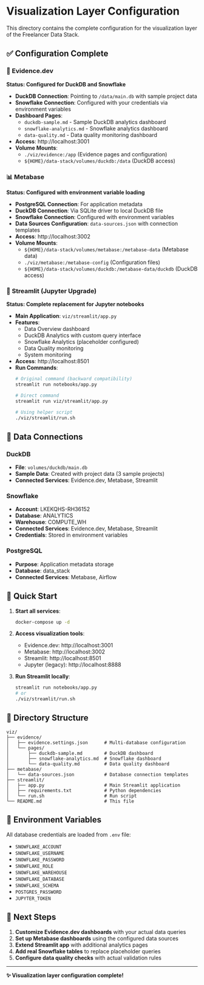 # Visualization Layer Configuration

This directory contains the complete configuration for the visualization layer of the Freelancer Data Stack.

## ✅ Configuration Complete

### 🦆 Evidence.dev
**Status: Configured for DuckDB and Snowflake**

- **DuckDB Connection**: Pointing to `/data/main.db` with sample project data
- **Snowflake Connection**: Configured with your credentials via environment variables
- **Dashboard Pages**:
  - `duckdb-sample.md` - Sample DuckDB analytics dashboard
  - `snowflake-analytics.md` - Snowflake analytics dashboard
  - `data-quality.md` - Data quality monitoring dashboard
- **Access**: http://localhost:3001
- **Volume Mounts**:
  - `./viz/evidence:/app` (Evidence pages and configuration)
  - `${HOME}/data-stack/volumes/duckdb:/data` (DuckDB access)

### 📊 Metabase
**Status: Configured with environment variable loading**

- **PostgreSQL Connection**: For application metadata
- **DuckDB Connection**: Via SQLite driver to local DuckDB file
- **Snowflake Connection**: Configured with environment variables
- **Data Sources Configuration**: `data-sources.json` with connection templates
- **Access**: http://localhost:3002
- **Volume Mounts**:
  - `${HOME}/data-stack/volumes/metabase:/metabase-data` (Metabase data)
  - `./viz/metabase:/metabase-config` (Configuration files)
  - `${HOME}/data-stack/volumes/duckdb:/metabase-data/duckdb` (DuckDB access)

### 🐍 Streamlit (Jupyter Upgrade)
**Status: Complete replacement for Jupyter notebooks**

- **Main Application**: `viz/streamlit/app.py`
- **Features**:
  - Data Overview dashboard
  - DuckDB Analytics with custom query interface
  - Snowflake Analytics (placeholder configured)
  - Data Quality monitoring
  - System monitoring
- **Access**: http://localhost:8501
- **Run Commands**:
  ```bash
  # Original command (backward compatibility)
  streamlit run notebooks/app.py

  # Direct command
  streamlit run viz/streamlit/app.py

  # Using helper script
  ./viz/streamlit/run.sh
  ```

## 🔗 Data Connections

### DuckDB
- **File**: `volumes/duckdb/main.db`
- **Sample Data**: Created with project data (3 sample projects)
- **Connected Services**: Evidence.dev, Metabase, Streamlit

### Snowflake
- **Account**: LKEKQHS-RH36152
- **Database**: ANALYTICS
- **Warehouse**: COMPUTE_WH
- **Connected Services**: Evidence.dev, Metabase, Streamlit
- **Credentials**: Stored in environment variables

### PostgreSQL
- **Purpose**: Application metadata storage
- **Database**: data_stack
- **Connected Services**: Metabase, Airflow

## 🚀 Quick Start

1. **Start all services**:
   ```bash
   docker-compose up -d
   ```

2. **Access visualization tools**:
   - Evidence.dev: http://localhost:3001
   - Metabase: http://localhost:3002
   - Streamlit: http://localhost:8501
   - Jupyter (legacy): http://localhost:8888

3. **Run Streamlit locally**:
   ```bash
   streamlit run notebooks/app.py
   # or
   ./viz/streamlit/run.sh
   ```

## 📁 Directory Structure

```
viz/
├── evidence/
│   ├── evidence.settings.json      # Multi-database configuration
│   └── pages/
│       ├── duckdb-sample.md        # DuckDB dashboard
│       ├── snowflake-analytics.md  # Snowflake dashboard
│       └── data-quality.md         # Data quality dashboard
├── metabase/
│   └── data-sources.json           # Database connection templates
├── streamlit/
│   ├── app.py                      # Main Streamlit application
│   ├── requirements.txt            # Python dependencies
│   └── run.sh                      # Run script
└── README.md                       # This file
```

## 🔧 Environment Variables

All database credentials are loaded from `.env` file:
- `SNOWFLAKE_ACCOUNT`
- `SNOWFLAKE_USERNAME`
- `SNOWFLAKE_PASSWORD`
- `SNOWFLAKE_ROLE`
- `SNOWFLAKE_WAREHOUSE`
- `SNOWFLAKE_DATABASE`
- `SNOWFLAKE_SCHEMA`
- `POSTGRES_PASSWORD`
- `JUPYTER_TOKEN`

## 🎯 Next Steps

1. **Customize Evidence.dev dashboards** with your actual data queries
2. **Set up Metabase dashboards** using the configured data sources
3. **Extend Streamlit app** with additional analytics pages
4. **Add real Snowflake tables** to replace placeholder queries
5. **Configure data quality checks** with actual validation rules

---

**✨ Visualization layer configuration complete!**
